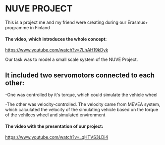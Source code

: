 # NUVE PROJECT

This is a project me and my friend were creating during our Erasmus+ programme in Finland 


#### The video, which introduces the whole concept:
https://www.youtube.com/watch?v=7LhAH19kDyk


Our task was to model a small scale system of the NUVE Project.
## It included two servomotors connected to each other:

-One was controlled by it's torque, which could simulate the vehicle wheel

-The other was velocity-controlled. The velocity came from MEVEA system, which calculated the velocity of the simulating vehicle based on the torque of the vehilces wheel and simulated environment

#### The video with the presentation of our project:

https://www.youtube.com/watch?v=_qHTVS3LDi4
